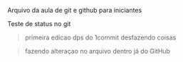 Arquivo da aula de git e github para iniciantes

Teste de status no git

> primeira edicao dps do 1commit
> desfazendo coisas

> fazendo alteraçao no arquivo dentro já do GitHub